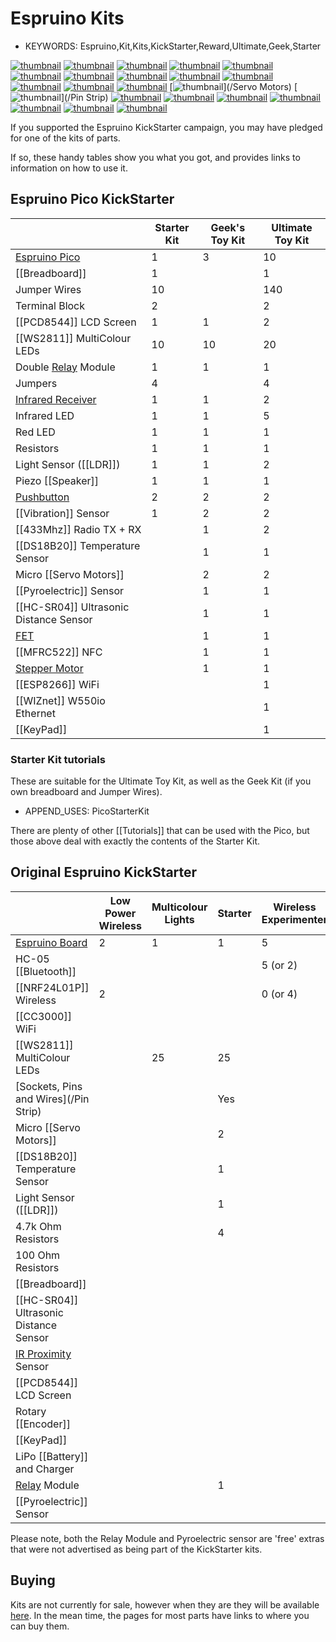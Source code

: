 <!--- Copyright (c) 2013 Gordon Williams, Pur3 Ltd. See the file LICENSE for copying permission. -->
Espruino Kits
==============

* KEYWORDS: Espruino,Kit,Kits,KickStarter,Reward,Ultimate,Geek,Starter

[![thumbnail](battery.jpg)](/Battery)
[![thumbnail](bluetooth.jpg)](/Bluetooth)
[![thumbnail](breadboard.jpg)](/Breadboard)
[![thumbnail](CC3000.jpg)](/CC3000)
[![thumbnail](DS18B20.jpg)](/DS18B20)
[![thumbnail](espruino.jpg)](/EspruinoBoard)
[![thumbnail](GL5537.jpg)](/LDR)
[![thumbnail](irprox.jpg)](/InfraredProximity)
[![thumbnail](keypad.jpg)](/KeyPad)
[![thumbnail](lcd.jpg)](/PCD8544)
[![thumbnail](NRF24.jpg)](/NRF24L01P)
[![thumbnail](pyro.jpg)](/Pyroelectric)
[![thumbnail](relay.jpg)](/Relays)
[![thumbnail](servo.jpg)](/Servo Motors)
[![thumbnail](strip.jpg)](/Pin Strip)
[![thumbnail](ultrasonic.jpg)](/HC-SR04)
[![thumbnail](WS2811.jpg)](/WS2811)
[![thumbnail](piezo.jpg)](/Speaker)
[![thumbnail](vibration.jpg)](/Vibration)
[![thumbnail](button.jpg)](/Button)
[![thumbnail](apa106.jpg)](/WS2811)
[![thumbnail](irreceiver.jpg)](/IRReceiver)


If you supported the Espruino KickStarter campaign, you may have pledged for one of the kits of parts.

If so, these handy tables show you what you got, and provides links to information on how to use it.

Espruino Pico KickStarter
----------------------

|                                   | Starter Kit | Geek's Toy Kit | Ultimate Toy Kit |
|-----------------------------------|-------------|----------------|------------------|
| [Espruino Pico](/Pico)            | 1           |  3             |  10              |
| [[Breadboard]]                    | 1           |                |  1               |
| Jumper Wires                      | 10          |                |  140             |
| Terminal Block                    | 2           |                |  2               |
| [[PCD8544]] LCD Screen            | 1           |  1             |  2               |
| [[WS2811]] MultiColour LEDs       | 10          |  10            |  20              |
| Double [Relay](Relays) Module     | 1           |  1             |  1               |
| Jumpers                           | 4           |                |  4               |
| [Infrared Receiver](/IRReceiver)  | 1           |  1             |  2               |
| Infrared LED                      | 1           |  1             |  5               |
| Red LED                           | 1           |  1             |  1               |
| Resistors                         | 1           |  1             |  1               |
| Light Sensor ([[LDR]])            | 1           |  1             |  2               |
| Piezo [[Speaker]]                 | 1           |  1             |  1               |
| [Pushbutton](/Button)             | 2           |  2             |  2               |
| [[Vibration]] Sensor              | 1           |  2             |  2               |
| [[433Mhz]] Radio TX + RX          |             |  1             |  2               |
| [[DS18B20]] Temperature Sensor    |             |  1             |  1               |
| Micro [[Servo Motors]]            |             |  2             |  2               |
| [[Pyroelectric]] Sensor           |             |  1             |  1               |
| [[HC-SR04]] Ultrasonic Distance Sensor |        |  1             |  1               |
| [FET](/mosfets)                   |             |  1             |  1               |
| [[MFRC522]] NFC                   |             |  1             |  1               |
| [Stepper Motor](/Stepper+Motors)  |             |  1             |  1               |
| [[ESP8266]] WiFi                  |             |                |  1               |
| [[WIZnet]] W550io Ethernet        |             |                |  1               |
| [[KeyPad]]                        |             |                |  1               |

### Starter Kit tutorials

These are suitable for the Ultimate Toy Kit, as well as the Geek Kit (if you own breadboard and Jumper Wires).

* APPEND_USES: PicoStarterKit

There are plenty of other [[Tutorials]] that can be used with the Pico, but those above deal with exactly the contents of the Starter Kit.


Original Espruino KickStarter
-------------------------

|                                   | Low Power Wireless | Multicolour Lights | Starter | Wireless Experimenter | WiFi Wireless | Ultimate WiFi |
|-----------------------------------|--------------------|--------------------|---------|-----------------------|---------------|---------------|
| [Espruino Board](/EspruinoBoard)  | 2                  | 1                  | 1       | 5                     | 4             | 4             |
| HC-05 [[Bluetooth]]               |                    |                    |         | 5 (or 2)              | 2             | 2             |
| [[NRF24L01P]] Wireless            | 2                  |                    |         | 0 (or 4)              | 2             | 2             |
| [[CC3000]] WiFi                   |                    |                    |         |                       | 1             | 1             |
| [[WS2811]] MultiColour LEDs       |                    | 25                 | 25      |                       |               | 25            |
| [Sockets, Pins and Wires](/Pin Strip) |                |                    | Yes     |                       |               | Yes           |
| Micro [[Servo Motors]]            |                    |                    | 2       |                       |               | 2             |
| [[DS18B20]] Temperature Sensor    |                    |                    | 1       |                       |               | 1             |
| Light Sensor ([[LDR]])            |                    |                    | 1       |                       |               | 1             |
| 4.7k Ohm Resistors                |                    |                    | 4       |                       |               | 4             |
| 100 Ohm Resistors                 |                    |                    |         |                       |               | 2             |
| [[Breadboard]]                    |                    |                    |         |                       |               | 1             |
| [[HC-SR04]] Ultrasonic Distance Sensor |               |                    |         |                       |               | 1             |
| [IR Proximity](/InfraredProximity) Sensor  |           |                    |         |                       |               | 1             |
| [[PCD8544]] LCD Screen            |                    |                    |         |                       |               | 1             |
| Rotary [[Encoder]]                |                    |                    |         |                       |               | 1             |
| [[KeyPad]]                        |                    |                    |         |                       |               | 1             |
| LiPo [[Battery]] and Charger      |                    |                    |         |                       |               | 1             |
| [Relay](Relays) Module            |                    |                    | 1       |                       |               | 1             |
| [[Pyroelectric]] Sensor           |                    |                    |         |                       |               | 1             |

Please note, both the Relay Module and Pyroelectric sensor are 'free' extras that were not advertised as being part of the KickStarter kits.


Buying
-----

Kits are not currently for sale, however when they are they will be available [here](/Order). In the mean time, the pages for most parts have links to where you can buy them.
